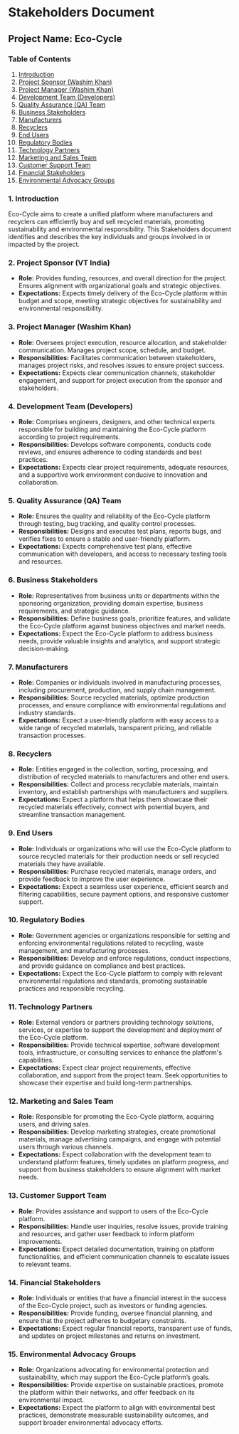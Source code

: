 # Stakeholders Document
## Project Name: Eco-Cycle

### Table of Contents
1. [Introduction](#1-introduction)
2. [Project Sponsor (Washim Khan)](#2-project-sponsor)
3. [Project Manager (Washim Khan)](#3-project-manager-washim-khan)
4. [Development Team (Developers)](#4-development-team-developers)
5. [Quality Assurance (QA) Team](#5-quality-assurance-qa-team)
6. [Business Stakeholders](#6-business-stakeholders)
7. [Manufacturers](#7-manufacturers)
8. [Recyclers](#8-recyclers)
9. [End Users](#9-end-users)
10. [Regulatory Bodies](#10-regulatory-bodies)
11. [Technology Partners](#11-technology-partners)
12. [Marketing and Sales Team](#12-marketing-and-sales-team)
13. [Customer Support Team](#13-customer-support-team)
14. [Financial Stakeholders](#14-financial-stakeholders)
15. [Environmental Advocacy Groups](#15-environmental-advocacy-groups)

### 1. Introduction
Eco-Cycle aims to create a unified platform where manufacturers and recyclers can efficiently buy and sell recycled materials, promoting sustainability and environmental responsibility. This Stakeholders document identifies and describes the key individuals and groups involved in or impacted by the project.

### 2. Project Sponsor (VT India)
- **Role:** Provides funding, resources, and overall direction for the project. Ensures alignment with organizational goals and strategic objectives.
- **Expectations:** Expects timely delivery of the Eco-Cycle platform within budget and scope, meeting strategic objectives for sustainability and environmental responsibility.

### 3. Project Manager (Washim Khan)
- **Role:** Oversees project execution, resource allocation, and stakeholder communication. Manages project scope, schedule, and budget.
- **Responsibilities:** Facilitates communication between stakeholders, manages project risks, and resolves issues to ensure project success.
- **Expectations:** Expects clear communication channels, stakeholder engagement, and support for project execution from the sponsor and stakeholders.

### 4. Development Team (Developers)
- **Role:** Comprises engineers, designers, and other technical experts responsible for building and maintaining the Eco-Cycle platform according to project requirements.
- **Responsibilities:** Develops software components, conducts code reviews, and ensures adherence to coding standards and best practices.
- **Expectations:** Expects clear project requirements, adequate resources, and a supportive work environment conducive to innovation and collaboration.

### 5. Quality Assurance (QA) Team
- **Role:** Ensures the quality and reliability of the Eco-Cycle platform through testing, bug tracking, and quality control processes.
- **Responsibilities:** Designs and executes test plans, reports bugs, and verifies fixes to ensure a stable and user-friendly platform.
- **Expectations:** Expects comprehensive test plans, effective communication with developers, and access to necessary testing tools and resources.

### 6. Business Stakeholders
- **Role:** Representatives from business units or departments within the sponsoring organization, providing domain expertise, business requirements, and strategic guidance.
- **Responsibilities:** Define business goals, prioritize features, and validate the Eco-Cycle platform against business objectives and market needs.
- **Expectations:** Expect the Eco-Cycle platform to address business needs, provide valuable insights and analytics, and support strategic decision-making.

### 7. Manufacturers
- **Role:** Companies or individuals involved in manufacturing processes, including procurement, production, and supply chain management.
- **Responsibilities:** Source recycled materials, optimize production processes, and ensure compliance with environmental regulations and industry standards.
- **Expectations:** Expect a user-friendly platform with easy access to a wide range of recycled materials, transparent pricing, and reliable transaction processes.

### 8. Recyclers
- **Role:** Entities engaged in the collection, sorting, processing, and distribution of recycled materials to manufacturers and other end users.
- **Responsibilities:** Collect and process recyclable materials, maintain inventory, and establish partnerships with manufacturers and suppliers.
- **Expectations:** Expect a platform that helps them showcase their recycled materials effectively, connect with potential buyers, and streamline transaction management.

### 9. End Users
- **Role:** Individuals or organizations who will use the Eco-Cycle platform to source recycled materials for their production needs or sell recycled materials they have available.
- **Responsibilities:** Purchase recycled materials, manage orders, and provide feedback to improve the user experience.
- **Expectations:** Expect a seamless user experience, efficient search and filtering capabilities, secure payment options, and responsive customer support.

### 10. Regulatory Bodies
- **Role:** Government agencies or organizations responsible for setting and enforcing environmental regulations related to recycling, waste management, and manufacturing processes.
- **Responsibilities:** Develop and enforce regulations, conduct inspections, and provide guidance on compliance and best practices.
- **Expectations:** Expect the Eco-Cycle platform to comply with relevant environmental regulations and standards, promoting sustainable practices and responsible recycling.

### 11. Technology Partners
- **Role:** External vendors or partners providing technology solutions, services, or expertise to support the development and deployment of the Eco-Cycle platform.
- **Responsibilities:** Provide technical expertise, software development tools, infrastructure, or consulting services to enhance the platform's capabilities.
- **Expectations:** Expect clear project requirements, effective collaboration, and support from the project team. Seek opportunities to showcase their expertise and build long-term partnerships.

### 12. Marketing and Sales Team
- **Role:** Responsible for promoting the Eco-Cycle platform, acquiring users, and driving sales.
- **Responsibilities:** Develop marketing strategies, create promotional materials, manage advertising campaigns, and engage with potential users through various channels.
- **Expectations:** Expect collaboration with the development team to understand platform features, timely updates on platform progress, and support from business stakeholders to ensure alignment with market needs.

### 13. Customer Support Team
- **Role:** Provides assistance and support to users of the Eco-Cycle platform.
- **Responsibilities:** Handle user inquiries, resolve issues, provide training and resources, and gather user feedback to inform platform improvements.
- **Expectations:** Expect detailed documentation, training on platform functionalities, and efficient communication channels to escalate issues to relevant teams.

### 14. Financial Stakeholders
- **Role:** Individuals or entities that have a financial interest in the success of the Eco-Cycle project, such as investors or funding agencies.
- **Responsibilities:** Provide funding, oversee financial planning, and ensure that the project adheres to budgetary constraints.
- **Expectations:** Expect regular financial reports, transparent use of funds, and updates on project milestones and returns on investment.

### 15. Environmental Advocacy Groups
- **Role:** Organizations advocating for environmental protection and sustainability, which may support the Eco-Cycle platform’s goals.
- **Responsibilities:** Provide expertise on sustainable practices, promote the platform within their networks, and offer feedback on its environmental impact.
- **Expectations:** Expect the platform to align with environmental best practices, demonstrate measurable sustainability outcomes, and support broader environmental advocacy efforts.

